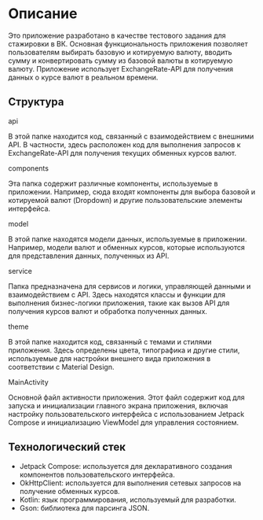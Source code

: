 # Описание

Это приложение разработано в качестве тестового задания для стажировки в ВК. Основная функциональность приложения позволяет пользователям выбирать базовую и котируемую валюту, вводить сумму и конвертировать сумму из базовой валюты в котируемую валюту. Приложение использует ExchangeRate-API для получения данных о курсе валют в реальном времени.

## Структура
api

В этой папке находится код, связанный с взаимодействием с внешними API. В частности, здесь расположен код для выполнения запросов к ExchangeRate-API для получения текущих обменных курсов валют.

components

Эта папка содержит различные компоненты, используемые в приложении. Например, сюда входят компоненты для выбора базовой и котируемой валют (Dropdown) и другие пользовательские элементы интерфейса.

model

В этой папке находятся модели данных, используемые в приложении. Например, модели валют и обменных курсов, которые используются для представления данных, полученных из API.

service

Папка предназначена для сервисов и логики, управляющей данными и взаимодействием с API. Здесь находятся классы и функции для выполнения бизнес-логики приложения, такие как вызов API для получения курсов валют и обработка полученных данных.

theme

В этой папке находится код, связанный с темами и стилями приложения. Здесь определены цвета, типографика и другие стили, используемые для настройки внешнего вида приложения в соответствии с Material Design.

MainActivity

Основной файл активности приложения. Этот файл содержит код для запуска и инициализации главного экрана приложения, включая настройку пользовательского интерфейса с использованием Jetpack Compose и инициализацию ViewModel для управления состоянием.

## Технологический стек
- Jetpack Compose: используется для декларативного создания компонентов пользовательского интерфейса.
- OkHttpClient: используется для выполнения сетевых запросов на получение обменных курсов.
- Kotlin: язык программирования, используемый для разработки.
- Gson: библиотека для парсинга JSON.
